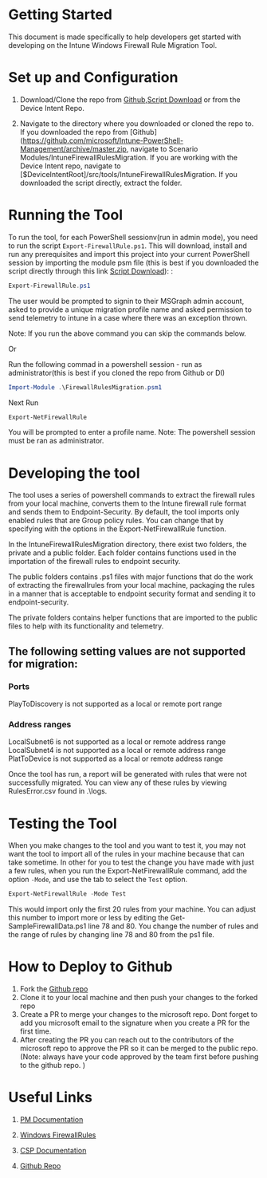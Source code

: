 # Getting Started

This document is made specifically to help developers get started with developing on the Intune Windows Firewall Rule Migration Tool.

# Set up and Configuration

1. Download/Clone the repo from [Github](https://github.com/microsoft/Intune-PowerShell-Management/archive/master.zip),[Script Download](https://github.com/microsoft/Intune-PowerShell-Management/raw/master/Scenario%20Modules/IntuneFirewallRulesMigration/Export-FirewallRules.zip) or from the Device Intent Repo.

2. Navigate to the directory where you downloaded or cloned the repo to. If you downloaded the repo from [Github](https://github.com/microsoft/Intune-PowerShell-Management/archive/master.zip, navigate to Scenario Modules/IntuneFirewallRulesMigration. If you are working with the Device Intent repo, navigate to [$DeviceIntentRoot]/src/tools/IntuneFirewallRulesMigration. If you downloaded the script directly, extract the folder.

# Running the Tool 

To run the tool, for each PowerShell sessionv(run in admin mode), you need to run the script `Export-FirewallRule.ps1`. This will download, install and run any prerequisites and import this project into your current PowerShell session by importing the module psm file  (this is best if you downloaded the script directly through this link [Script Download](https://github.com/microsoft/Intune-PowerShell-Management/raw/master/Scenario%20Modules/IntuneFirewallRulesMigration/Export-FirewallRules.zip)):
:

```PowerShell
Export-FirewallRule.ps1
```
The user would be prompted to signin to their MSGraph admin account, asked to provide a unique migration profile name and asked permission to send telemetry to intune in a case where there was an exception thrown.

Note: If you run the above command you can skip the commands below.

Or 

Run the following commad in a powershell session - run as administrator(this is best if you cloned the repo from Github or DI)

```PowerShell
Import-Module .\FirewallRulesMigration.psm1
```
Next Run

```PowerShell
Export-NetFirewallRule
```
You will be prompted to enter a profile name.
Note: The powershell session must be ran as administrator.

# Developing the tool
The tool uses a series of powershell commands to extract the firewall rules from your local machine, converts them to the Intune firewall rule format and sends them to Endpoint-Security. By default, the tool imports only enabled rules that are Group policy rules. You can change that by specifying with the options in the Export-NetFirewallRule function.

In the IntuneFirewallRulesMigration directory, there exist two folders, the private and a public folder. Each folder contains functions used in the importation of the firewall rules to endpoint security.

The public folders contains .ps1 files with major functions that do the work of extracting the firewallrules from your local machine, packaging the rules in a manner that is acceptable to endpoint security format and  sending it to endpoint-security.

The private folders contains helper functions that are imported to the public files to help with its functionality and telemetry.


## The following setting values are not supported for migration: 

### Ports 

PlayToDiscovery is not supported as a local or remote port range  

### Address ranges  

LocalSubnet6 is not supported as a local or remote address range  
LocalSubnet4 is not supported as a local or remote address range 
PlatToDevice is not supported as a local or remote address range 

Once the tool has run, a report will be generated with rules that were not successfully migrated. You can view any of these rules by viewing RulesError.csv found in .\logs. 


# Testing the Tool

When you make changes to the tool and you want to test it, you may not want the tool to import all of the rules in your machine because that can take sometime. In other for you to test the change you have made with just a few rules, when you run the Export-NetFirewallRule command, add the option `-Mode`, and use the tab to select the `Test` option.

```PowerShell
Export-NetFirewallRule -Mode Test
```
This would import only the first 20 rules from your machine. You can adjust this number to import more or less by editing the Get-SampleFirewallData.ps1 line 78 and 80. You change the number of rules and the range of rules by changing line 78 and 80 from the ps1 file.

# How to Deploy to Github
 1. Fork the [Github repo](https://github.com/microsoft/Intune-PowerShell-Management)
 2. Clone it to your local machine and then push your changes to the forked repo
 3. Create a PR to merge your changes to the microsoft repo. Dont forget to add you microsoft email to the signature when you create a PR for the first time. 
 4. After creating the PR you can reach out to the contributors of the microsoft repo to approve the PR so it can be merged to the public repo. (Note: always have your code approved by the team first before pushing to the github repo. )
# Useful Links

1. [PM Documentation](https://microsoft-my.sharepoint-df.com/:w:/r/personal/mattsha_microsoft_com/_layouts/15/guestaccess.aspx?e=ZUxzZC&share=EfIKKv-5eQBKpIr_yQMEV_IB8nErYJZYC26YiIizNvGrwg)

2. [Windows FirewallRules](https://docs.microsoft.com/en-us/windows/security/threat-protection/windows-firewall/create-windows-firewall-rules-in-intune#local-ports)

3. [CSP Documentation](https://docs.microsoft.com/en-us/windows/client-management/mdm/firewall-csp)

4. [Github Repo](https://github.com/microsoft/Intune-PowerShell-Management)

